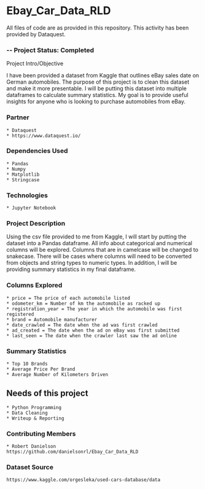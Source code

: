 # Ebay_Car_Data_RLD

All files of code are as provided in this repository. This activity has been provided by Dataquest.

### -- Project Status: Completed
Project Intro/Objective

I have been provided a dataset from Kaggle that outlines eBay sales date on German automobiles.  The purpose of this project is to clean this dataset and make it more presentable. I will be putting this dataset into multiple dataframes to calculate summary statistics.  My goal is to provide useful insights for anyone who is looking to purchase automobiles from eBay.

### Partner

    * Dataquest
    * https://www.dataquest.io/
    
### Dependencies Used

    * Pandas
    * Numpy
    * Matplotlib
    * Stringcase

### Technologies

    * Jupyter Notebook

### Project Description

Using the csv file provided to me from Kaggle, I will start by putting the dataset into a Pandas dataframe.  All info about categorical and numerical columns will be explored.  Columns that are in camelcase will be changed to snakecase.  There will be cases where columns will need to be converted from objects and string types to numeric types.  In addition, I will be providing summary statistics in my final dataframe.  


### Columns Explored

    * price = The price of each automobile listed
    * odometer_km = Number of km the automobile as racked up
    * registration_year = The year in which the automobile was first registered
    * brand = Automobile manufacturer
    * date_crawled = The date when the ad was first crawled
    * ad_created = The date when the ad on eBay was first submitted
    * last_seen = The date when the crawler last saw the ad online

### Summary Statistics

    * Top 10 Brands
    * Average Price Per Brand
    * Average Number of Kilometers Driven

## Needs of this project

    * Python Programming
    * Data Cleaning
    * Writeup & Reporting

### Contributing Members

    * Robert Danielson 
    https://github.com/danielsonrl/Ebay_Car_Data_RLD
    
### Dataset Source
    https://www.kaggle.com/orgesleka/used-cars-database/data

